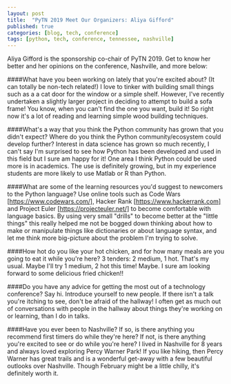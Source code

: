 ```yaml
---
layout: post
title:  "PyTN 2019 Meet Our Organizers: Aliya Gifford"
published: true
categories: [blog, tech, conference]
tags: [python, tech, conference, tennessee, nashville]
---
```

Aliya Gifford is the sponsorship co-chair of PyTN 2019. Get to know her better and her opinions on the conference, Nashville, and more below:

####What have you been working on lately that you're excited about? (It can totally be non-tech related!)
I love to tinker with building small things such as a a cat door for the window or a simple shelf. However, I've recently undertaken a slightly larger project in deciding to attempt to build a sofa frame! You know, when you can't find the one you want, build it! So right now it's a lot of reading and learning simple wood building techniques. 

####What's a way that you think the Python community has grown that you didn't expect? Where do you think the Python community/ecosystem could develop further? 
Interest in data science has grown so much recently, I can't say I'm surprised to see how Python has been developed and used in this field but I sure am happy for it! 
One area I think Python could be used more is in academics. The use is definitely growing, but in my experience students are more likely to use Matlab or R than Python. 

####What are some of the learning resources you'd suggest to newcomers to the Python language?
Use online tools such as Code Wars [https://www.codewars.com/], Hacker Rank [https://www.hackerrank.com] and Project Euler [https://projecteuler.net/] to become comfortable with language basics. By using very small "drills" to become better at the "little things" this really helped me not be bogged down thinking about how to make or manipulate things like dictionaries or about language syntax, and let me think more big-picture about the problem I'm trying to solve. 

####How hot do you like your hot chicken, and for how many meals are you going to eat it while you're here?
3 tenders: 2 medium, 1 hot. That's my usual. Maybe I'll try 1 medium, 2 hot this time! Maybe. I sure am looking forward to some delicious fried chicken!!

####Do you have any advice for getting the most out of a technology conference?
Say hi. Introduce yourself to new people. If there isn't a talk you're itching to see, don't be afraid of the hallway! I often get as much out of conversations with people in the hallway about things they're working on or learning, than I do in talks. 

####Have you ever been to Nashville? If so, is there anything you recommend first timers do while they're here? If not, is there anything you're excited to see or do while you're here?
I lived in Nashville for 8 years and always loved exploring Percy Warner Park! If you like hiking, then Percy Warner has great trails and is a wonderful get-away with a few beautiful outlooks over Nashville. Though February might be a little chilly, it's definitely worth it. 